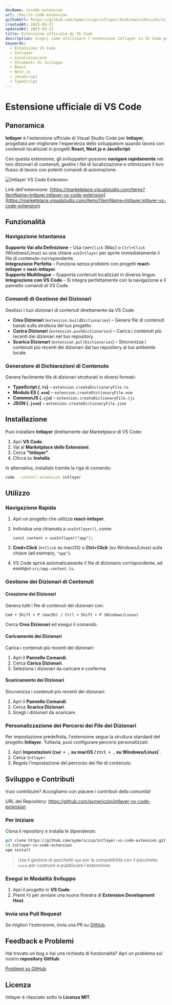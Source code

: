 ```yaml
---
docName: vscode_extension
url: /doc/vs-code-extension
githubUrl: https://github.com/aymericzip/intlayer/blob/main/docs/en/vs_code_extension.md
createdAt: 2025-03-17
updatedAt: 2025-03-17
title: Estensione ufficiale di VS Code
description: Scopri come utilizzare l'estensione Intlayer in VS Code per migliorare il tuo flusso di lavoro di sviluppo. Naviga rapidamente tra i contenuti localizzati e gestisci i tuoi dizionari in modo efficiente.
keywords:
  - Estensione VS Code
  - Intlayer
  - Localizzazione
  - Strumenti di sviluppo
  - React
  - Next.js
  - JavaScript
  - TypeScript
---
```


# Estensione ufficiale di VS Code

## Panoramica

**Intlayer** è l'estensione ufficiale di Visual Studio Code per **Intlayer**, progettata per migliorare l'esperienza dello sviluppatore quando lavora con contenuti localizzati in progetti **React, Next.js e JavaScript**.

Con questa estensione, gli sviluppatori possono **navigare rapidamente** nei loro dizionari di contenuti, gestire i file di localizzazione e ottimizzare il loro flusso di lavoro con potenti comandi di automazione.

![Intlayer VS Code Extension](https://github.com/aymericzip/intlayer/blob/main/docs/assets/vs_code_extension_demo.gif)

Link dell'estensione: [https://marketplace.visualstudio.com/items?itemName=Intlayer.intlayer-vs-code-extension](https://marketplace.visualstudio.com/items?itemName=Intlayer.intlayer-vs-code-extension)

## Funzionalità

### Navigazione Istantanea

**Supporto Vai alla Definizione** – Usa `Cmd+Click` (Mac) o `Ctrl+Click` (Windows/Linux) su una chiave `useIntlayer` per aprire immediatamente il file di contenuto corrispondente.  
**Integrazione Perfetta** – Funziona senza problemi con progetti **react-intlayer** e **next-intlayer**.  
**Supporto Multilingue** – Supporta contenuti localizzati in diverse lingue.  
**Integrazione con VS Code** – Si integra perfettamente con la navigazione e il pannello comandi di VS Code.

### Comandi di Gestione dei Dizionari

Gestisci i tuoi dizionari di contenuti direttamente da VS Code:

- **Crea Dizionari** (`extension.buildDictionaries`) – Genera file di contenuti basati sulla struttura del tuo progetto.
- **Carica Dizionari** (`extension.pushDictionaries`) – Carica i contenuti più recenti dei dizionari nel tuo repository.
- **Scarica Dizionari** (`extension.pullDictionaries`) – Sincronizza i contenuti più recenti dei dizionari dal tuo repository al tuo ambiente locale.

### Generatore di Dichiarazioni di Contenuto

Genera facilmente file di dizionari strutturati in diversi formati:

- **TypeScript (`.ts`)** – `extension.createDictionaryFile.ts`
- **Modulo ES (`.esm`)** – `extension.createDictionaryFile.esm`
- **CommonJS (`.cjs`)** – `extension.createDictionaryFile.cjs`
- **JSON (`.json`)** – `extension.createDictionaryFile.json`

## Installazione

Puoi installare **Intlayer** direttamente dal Marketplace di VS Code:

1. Apri **VS Code**.
2. Vai al **Marketplace delle Estensioni**.
3. Cerca **"Intlayer"**.
4. Clicca su **Installa**.

In alternativa, installalo tramite la riga di comando:

```sh
code --install-extension intlayer
```

## Utilizzo

### Navigazione Rapida

1. Apri un progetto che utilizza **react-intlayer**.
2. Individua una chiamata a `useIntlayer()`, come:

   ```tsx
   const content = useIntlayer("app");
   ```

3. **Cmd+Click** (`⌘+Click` su macOS) o **Ctrl+Click** (su Windows/Linux) sulla chiave (ad esempio, `"app"`).
4. VS Code aprirà automaticamente il file di dizionario corrispondente, ad esempio `src/app.content.ts`.

### Gestione dei Dizionari di Contenuti

#### Creazione dei Dizionari

Genera tutti i file di contenuti dei dizionari con:

```sh
Cmd + Shift + P (macOS) / Ctrl + Shift + P (Windows/Linux)
```

Cerca **Crea Dizionari** ed esegui il comando.

#### Caricamento dei Dizionari

Carica i contenuti più recenti dei dizionari:

1. Apri il **Pannello Comandi**.
2. Cerca **Carica Dizionari**.
3. Seleziona i dizionari da caricare e conferma.

#### Scaricamento dei Dizionari

Sincronizza i contenuti più recenti dei dizionari:

1. Apri il **Pannello Comandi**.
2. Cerca **Scarica Dizionari**.
3. Scegli i dizionari da scaricare.

### Personalizzazione dei Percorsi dei File dei Dizionari

Per impostazione predefinita, l'estensione segue la struttura standard del progetto **Intlayer**. Tuttavia, puoi configurare percorsi personalizzati:

1. Apri **Impostazioni (`Cmd + ,` su macOS / `Ctrl + ,` su Windows/Linux)`**.
2. Cerca `Intlayer`.
3. Regola l'impostazione del percorso dei file di contenuto.

## Sviluppo e Contributi

Vuoi contribuire? Accogliamo con piacere i contributi della comunità!

URL del Repository: https://github.com/aymericzip/intlayer-vs-code-extension

### Per Iniziare

Clona il repository e installa le dipendenze:

```sh
git clone https://github.com/aymericzip/intlayer-vs-code-extension.git
cd intlayer-vs-code-extension
npm install
```

> Usa il gestore di pacchetti `npm` per la compatibilità con il pacchetto `vsce` per costruire e pubblicare l'estensione.

### Esegui in Modalità Sviluppo

1. Apri il progetto in **VS Code**.
2. Premi `F5` per avviare una nuova finestra di **Extension Development Host**.

### Invia una Pull Request

Se migliori l'estensione, invia una PR su [GitHub](https://github.com/aymericzip/intlayer-vs-code-extension).

## Feedback e Problemi

Hai trovato un bug o hai una richiesta di funzionalità? Apri un problema sul nostro **repository GitHub**:

[Problemi su GitHub](https://github.com/aymericzip/intlayer-vs-code-extension/issues)

## Licenza

Intlayer è rilasciato sotto la **Licenza MIT**.
